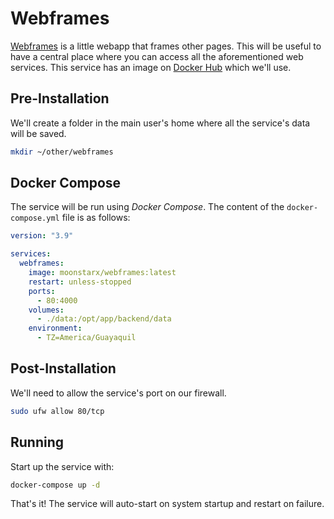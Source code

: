# Webframes

[Webframes](https://github.com/moonstar-x/webframes) is a little webapp that frames other pages. This will be useful to have a central place where you can access all the aforementioned web services. This service has an image on [Docker Hub](https://hub.docker.com/r/moonstarx/webframes) which we'll use.

## Pre-Installation

We'll create a folder in the main user's home where all the service's data will be saved.

```bash
mkdir ~/other/webframes
```

## Docker Compose

The service will be run using *Docker Compose*. The content of the `docker-compose.yml` file is as follows:

```yaml
version: "3.9"

services:
  webframes:
    image: moonstarx/webframes:latest
    restart: unless-stopped
    ports:
      - 80:4000
    volumes:
      - ./data:/opt/app/backend/data
    environment:
      - TZ=America/Guayaquil
```

## Post-Installation

We'll need to allow the service's port on our firewall.

```bash
sudo ufw allow 80/tcp
```

## Running

Start up the service with:

```bash
docker-compose up -d
```

That's it! The service will auto-start on system startup and restart on failure.
